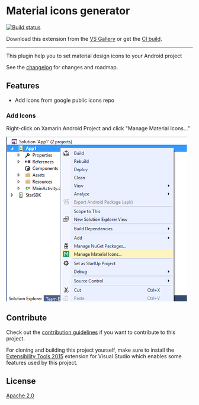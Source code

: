 # Material icons generator

[![Build status](https://ci.appveyor.com/api/projects/status/1wnpgw53w67bs6f2?svg=true)](https://ci.appveyor.com/project/interisti/vs-material-icons-generator)

<!-- Update the VS Gallery link after you upload the VSIX-->
Download this extension from the [VS Gallery](https://visualstudiogallery.msdn.microsoft.com/[GuidFromGallery])
or get the [CI build](http://vsixgallery.com/extension/e1bf5443-bf81-49e6-bc33-004e1f1f7b02/).

---------------------------------------

This plugin help you to set material design icons to your Android project

See the [changelog](CHANGELOG.md) for changes and roadmap.

## Features

- Add icons from google public icons repo

### Add Icons
Right-click on Xamarin.Android Project and click "Manage Material Icons..."

![Context Menu](art/context-menu.png)


## Contribute
Check out the [contribution guidelines](CONTRIBUTING.md)
if you want to contribute to this project.

For cloning and building this project yourself, make sure
to install the
[Extensibility Tools 2015](https://visualstudiogallery.msdn.microsoft.com/ab39a092-1343-46e2-b0f1-6a3f91155aa6)
extension for Visual Studio which enables some features
used by this project.

## License
[Apache 2.0](LICENSE)